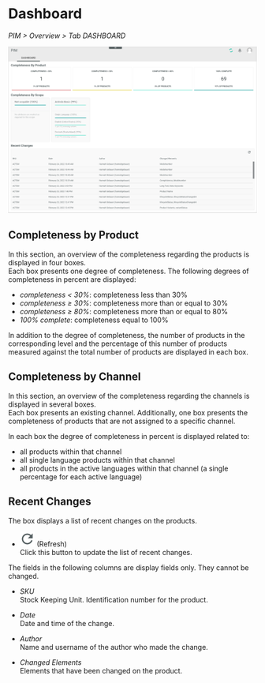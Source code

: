 # Dashboard
*PIM > Overview > Tab DASHBOARD*

![Dashboard](/Assets/Screenshots/PIM/Overview/Dashboard.png "[Dashboard]")

## Completeness by Product

In this section, an overview of the completeness regarding the products is displayed in four boxes.   
Each box presents one degree of completeness. The following degrees of completeness in percent are displayed:
- *completeness < 30%*: completeness less than 30%
- *completeness ≥ 30%*: completeness more than or equal to 30%
- *completeness ≥ 80%*: completeness more than or equal to 80%
- *100% complete*: completeness equal to 100%

In addition to the degree of completeness, the number of products in the corresponding level and the percentage of this number of products measured against the total number of products are displayed in each box.


## Completeness by Channel

In this section, an overview of the completeness regarding the channels is displayed in several boxes.    
Each box presents an existing channel. Additionally, one box presents the completeness of products that are not assigned to a specific channel.

In each box the degree of completeness in percent is displayed related to:
- all products within that channel
- all single language products within that channel
- all products in the active languages within that channel (a single percentage for each active language)


## Recent Changes

The box displays a list of recent changes on the products.

- ![Refresh](/Assets/Icons/Refresh01.png "[Refresh]") (Refresh)    
  Click this button to update the list of recent changes.

The fields in the following columns are display fields only. They cannot be changed.

- *SKU*  
  Stock Keeping Unit. Identification number for the product.  

- *Date*  
  Date and time of the change.  

- *Author*   
  Name and username of the author who made the change.

- *Changed Elements*   
  Elements that have been changed on the product.
